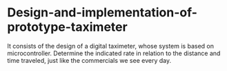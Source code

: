 # Design-and-implementation-of-prototype-taximeter
It consists of the design of a digital taximeter, whose system is based on microcontroller. Determine the indicated rate in relation to the distance and time traveled, just like the commercials we see every day.
